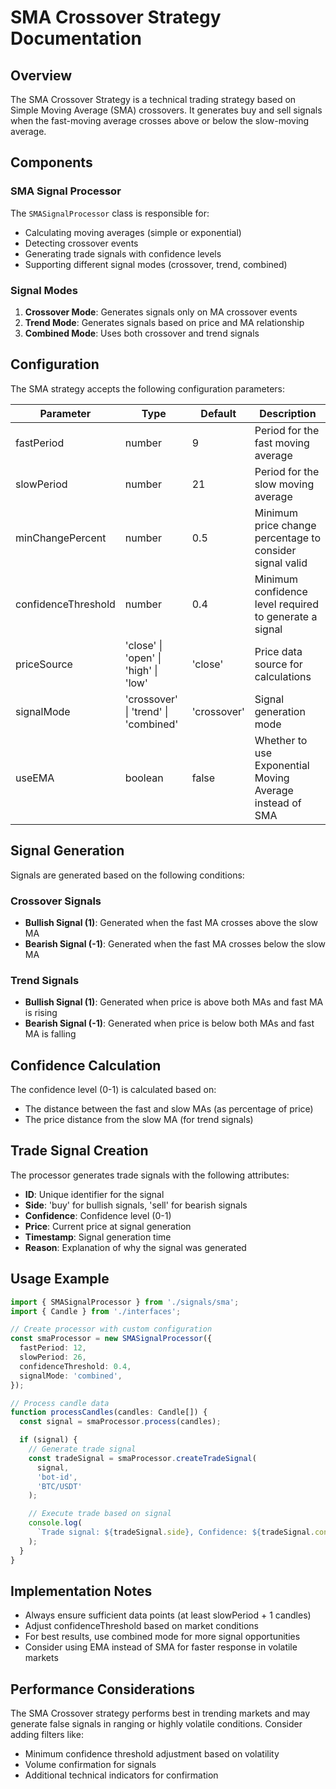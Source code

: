# SMA Crossover Strategy Documentation

## Overview

The SMA Crossover Strategy is a technical trading strategy based on Simple
Moving Average (SMA) crossovers. It generates buy and sell signals when the
fast-moving average crosses above or below the slow-moving average.

## Components

### SMA Signal Processor

The `SMASignalProcessor` class is responsible for:

- Calculating moving averages (simple or exponential)
- Detecting crossover events
- Generating trade signals with confidence levels
- Supporting different signal modes (crossover, trend, combined)

### Signal Modes

1. **Crossover Mode**: Generates signals only on MA crossover events
2. **Trend Mode**: Generates signals based on price and MA relationship
3. **Combined Mode**: Uses both crossover and trend signals

## Configuration

The SMA strategy accepts the following configuration parameters:

| Parameter           | Type                                 | Default     | Description                                              |
| ------------------- | ------------------------------------ | ----------- | -------------------------------------------------------- |
| fastPeriod          | number                               | 9           | Period for the fast moving average                       |
| slowPeriod          | number                               | 21          | Period for the slow moving average                       |
| minChangePercent    | number                               | 0.5         | Minimum price change percentage to consider signal valid |
| confidenceThreshold | number                               | 0.4         | Minimum confidence level required to generate a signal   |
| priceSource         | 'close' \| 'open' \| 'high' \| 'low' | 'close'     | Price data source for calculations                       |
| signalMode          | 'crossover' \| 'trend' \| 'combined' | 'crossover' | Signal generation mode                                   |
| useEMA              | boolean                              | false       | Whether to use Exponential Moving Average instead of SMA |

## Signal Generation

Signals are generated based on the following conditions:

### Crossover Signals

- **Bullish Signal (1)**: Generated when the fast MA crosses above the slow MA
- **Bearish Signal (-1)**: Generated when the fast MA crosses below the slow MA

### Trend Signals

- **Bullish Signal (1)**: Generated when price is above both MAs and fast MA is
  rising
- **Bearish Signal (-1)**: Generated when price is below both MAs and fast MA is
  falling

## Confidence Calculation

The confidence level (0-1) is calculated based on:

- The distance between the fast and slow MAs (as percentage of price)
- The price distance from the slow MA (for trend signals)

## Trade Signal Creation

The processor generates trade signals with the following attributes:

- **ID**: Unique identifier for the signal
- **Side**: 'buy' for bullish signals, 'sell' for bearish signals
- **Confidence**: Confidence level (0-1)
- **Price**: Current price at signal generation
- **Timestamp**: Signal generation time
- **Reason**: Explanation of why the signal was generated

## Usage Example

```typescript
import { SMASignalProcessor } from './signals/sma';
import { Candle } from './interfaces';

// Create processor with custom configuration
const smaProcessor = new SMASignalProcessor({
  fastPeriod: 12,
  slowPeriod: 26,
  confidenceThreshold: 0.4,
  signalMode: 'combined',
});

// Process candle data
function processCandles(candles: Candle[]) {
  const signal = smaProcessor.process(candles);

  if (signal) {
    // Generate trade signal
    const tradeSignal = smaProcessor.createTradeSignal(
      signal,
      'bot-id',
      'BTC/USDT'
    );

    // Execute trade based on signal
    console.log(
      `Trade signal: ${tradeSignal.side}, Confidence: ${tradeSignal.confidence}`
    );
  }
}
```

## Implementation Notes

- Always ensure sufficient data points (at least slowPeriod + 1 candles)
- Adjust confidenceThreshold based on market conditions
- For best results, use combined mode for more signal opportunities
- Consider using EMA instead of SMA for faster response in volatile markets

## Performance Considerations

The SMA Crossover strategy performs best in trending markets and may generate
false signals in ranging or highly volatile conditions. Consider adding filters
like:

- Minimum confidence threshold adjustment based on volatility
- Volume confirmation for signals
- Additional technical indicators for confirmation
